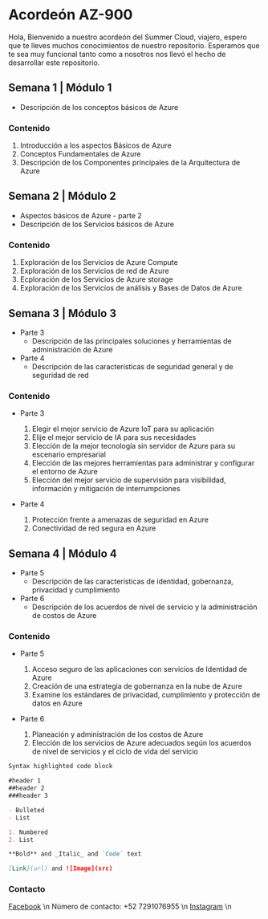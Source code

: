 # Acordeón AZ-900

Hola, Bienvenido a nuestro acordeón del Summer Cloud, viajero, espero que te lleves muchos conocimientos de nuestro repositorio. Esperamos que te sea muy funcional tanto como a nosotros nos llevó el hecho de desarrollar este repositorio.

## Semana 1 | Módulo 1
* Descripción de los conceptos básicos de Azure

### Contenido
1. Introducción a los aspectos Básicos de Azure
2. Conceptos Fundamentales de Azure
3. Descripción de los Componentes principales de la Arquitectura de Azure

## Semana 2 | Módulo 2
* Aspectos básicos de Azure - parte 2
* Descripción de los Servicios básicos de Azure

### Contenido
1. Exploración de los Servicios de Azure Compute
2. Exploración de los Servicios de red de Azure
3. Ecploración de los Servicios de Azure storage
4. Exploración de los Servicios de análisis y Bases de Datos de Azure

## Semana 3 | Módulo 3
* Parte 3
  * Descripción de las principales soluciones y herramientas de administración de Azure
* Parte 4
  * Descripción de las características de seguridad general y de seguridad de red

### Contenido
* Parte 3
  1. Elegir el mejor servicio de Azure IoT para su aplicación
  2. Elije el mejor servicio de IA para sus necesidades
  3. Elección de la mejor tecnología sin servidor de Azure para su escenario empresarial
  4. Elección de las mejores herramientas para administrar y configurar el entorno de Azure
  5. Elección del mejor servicio de supervisión para visibilidad, información y mitigación de interrumpciones

* Parte 4
  1. Protección frente a amenazas de seguridad en Azure
  2. Conectividad de red segura en Azure

## Semana 4 | Módulo 4
* Parte 5
  * Descripción de las características de identidad, gobernanza, privacidad y cumplimiento
* Parte 6
  * Descripción de los acuerdos de nivel de servicio y la administración de costos de Azure

### Contenido
* Parte 5
  1. Acceso seguro de las aplicaciones con servicios de Identidad de Azure
  2. Creación de una estrategia de gobernanza en la nube de Azure
  3. Examine los estándares de privacidad, cumplimiento y protección de datos en Azure

* Parte 6
  1. Planeación y administración de los costos de Azure
  2. Elección de los servicios de Azure adecuados según los acuerdos de nivel de servicios y el ciclo de vida del servicio


```markdown
Syntax highlighted code block

#header 1
##header 2
###header 3

- Bulleted
- List

1. Numbered
2. List

**Bold** and _Italic_ and `Code` text

[Link](url) and ![Image](src)
```

### Contacto

[Facebook](https://www.facebook.com/rene.cruz01233) \n
Número de contacto: +52 7291076955 \n
[Instagram](https://www.instagram.com/mayhrem/) \n

